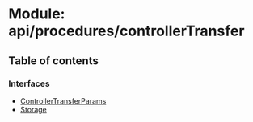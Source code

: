 # Module: api/procedures/controllerTransfer

## Table of contents

### Interfaces

- [ControllerTransferParams](../wiki/api.procedures.controllerTransfer.ControllerTransferParams)
- [Storage](../wiki/api.procedures.controllerTransfer.Storage)
